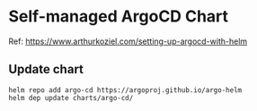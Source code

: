 # Self-managed ArgoCD Chart

Ref: <https://www.arthurkoziel.com/setting-up-argocd-with-helm>

## Update chart

```shell
helm repo add argo-cd https://argoproj.github.io/argo-helm
helm dep update charts/argo-cd/
```
